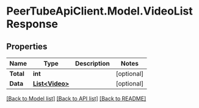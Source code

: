 # PeerTubeApiClient.Model.VideoListResponse

## Properties

Name | Type | Description | Notes
------------ | ------------- | ------------- | -------------
**Total** | **int** |  | [optional] 
**Data** | [**List&lt;Video&gt;**](Video.md) |  | [optional] 

[[Back to Model list]](../README.md#documentation-for-models) [[Back to API list]](../README.md#documentation-for-api-endpoints) [[Back to README]](../README.md)

